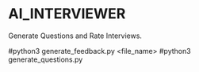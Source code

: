 # AI_INTERVIEWER
Generate Questions and Rate Interviews.

#python3 generate_feedback.py <file_name>
#python3 generate_questions.py
